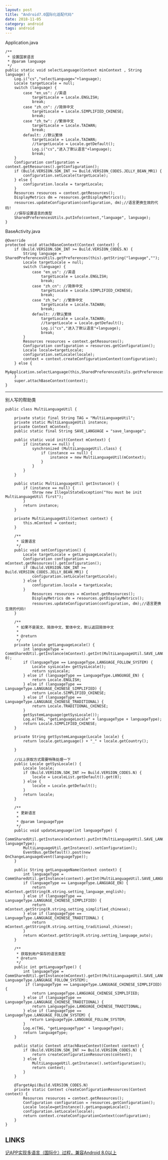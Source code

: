 ```yaml
---
layout: post
title: "Android7.0国际化适配代码"
date: 2018-11-05
category: android
tags: android
---
```


Application.java  

    /**
     * 设置国家语言
     * @param language
     */
    public static void selectLanguage(Context minContext , String language) {
        Log.i("cs","selectLanguage="+language);
        Locale targetLocale = null;
        switch (language) {
            case "en_us": //英语
                targetLocale = Locale.ENGLISH;
                break;
            case "zh_cn": //简体中文
                targetLocale = Locale.SIMPLIFIED_CHINESE;
                break;
            case "zh_tw": //繁体中文
                targetLocale = Locale.TAIWAN;
                break;
            default: //默认繁体
                targetLocale = Locale.TAIWAN;
                //targetLocale = Locale.getDefault();
                Log.i("cs","进入了默认语言"+language);
                break;
        }
        Configuration configuration = context.getResources().getConfiguration();
        if (Build.VERSION.SDK_INT >= Build.VERSION_CODES.JELLY_BEAN_MR1) {
            configuration.setLocale(targetLocale);
        } else {
            configuration.locale = targetLocale;
        }
        Resources resources = context.getResources();
        DisplayMetrics dm = resources.getDisplayMetrics();
        resources.updateConfiguration(configuration, dm);//语言更换生效的代码!
        //保存设置语言的类型
        SharedPreferencesUtils.putInfo(context,"language", language);
    }

BaseActivity.java  

    @Override
    protected void attachBaseContext(Context context) {
        if (Build.VERSION.SDK_INT >= Build.VERSION_CODES.N) {
            String language = SharedPreferencesUtils.getPreferences(this).getString("language","");
            Locale targetLocale = null;
            switch (language) {
                case "en_us": //英语
                    targetLocale = Locale.ENGLISH;
                    break;
                case "zh_cn": //简体中文
                    targetLocale = Locale.SIMPLIFIED_CHINESE;
                    break;
                case "zh_tw": //繁体中文
                    targetLocale = Locale.TAIWAN;
                    break;
                default: //默认繁体
                    targetLocale = Locale.TAIWAN;
                    //targetLocale = Locale.getDefault();
                    Log.i("cs","进入了默认语言"+language);
                    break;
            }
            Resources resources = context.getResources();
            Configuration configuration = resources.getConfiguration();
            Locale locale=targetLocale;
            configuration.setLocale(locale);
            context = context.createConfigurationContext(configuration);
        } else {
            MyApplication.selectLanguage(this,SharedPreferencesUtils.getPreferences(this).getString("language",""));
        }
        super.attachBaseContext(context);
    }

---

别人写的帮助类  

    public class MultiLanguageUtil {

        private static final String TAG = "MultiLanguageUtil";
        private static MultiLanguageUtil instance;
        private Context mContext;
        public static final String SAVE_LANGUAGE = "save_language";

        public static void init(Context mContext) {
            if (instance == null) {
                synchronized (MultiLanguageUtil.class) {
                    if (instance == null) {
                        instance = new MultiLanguageUtil(mContext);
                    }
                }
            }
        }

        public static MultiLanguageUtil getInstance() {
            if (instance == null) {
                throw new IllegalStateException("You must be init MultiLanguageUtil first");
            }
            return instance;
        }

        private MultiLanguageUtil(Context context) {
            this.mContext = context;
        }

        /**
         * 设置语言
         */
        public void setConfiguration() {
            Locale targetLocale = getLanguageLocale();
            Configuration configuration = mContext.getResources().getConfiguration();
            if (Build.VERSION.SDK_INT >= Build.VERSION_CODES.JELLY_BEAN_MR1) {
                configuration.setLocale(targetLocale);
            } else {
                configuration.locale = targetLocale;
            }
                Resources resources = mContext.getResources();
                DisplayMetrics dm = resources.getDisplayMetrics();
                resources.updateConfiguration(configuration, dm);//语言更换生效的代码!
        }

        /**
         * 如果不是英文、简体中文、繁体中文，默认返回简体中文
         *
         * @return
         */
        private Locale getLanguageLocale() {
            int languageType = CommSharedUtil.getInstance(mContext).getInt(MultiLanguageUtil.SAVE_LANGUAGE, 0);
            if (languageType == LanguageType.LANGUAGE_FOLLOW_SYSTEM) {
                Locale sysLocale= getSysLocale();
                return sysLocale;
            } else if (languageType == LanguageType.LANGUAGE_EN) {
                return Locale.ENGLISH;
            } else if (languageType == LanguageType.LANGUAGE_CHINESE_SIMPLIFIED) {
                return Locale.SIMPLIFIED_CHINESE;
            } else if (languageType == LanguageType.LANGUAGE_CHINESE_TRADITIONAL) {
                return Locale.TRADITIONAL_CHINESE;
            }
            getSystemLanguage(getSysLocale());
            Log.e(TAG, "getLanguageLocale" + languageType + languageType);
            return Locale.SIMPLIFIED_CHINESE;
        }

        private String getSystemLanguage(Locale locale) {
            return locale.getLanguage() + "_" + locale.getCountry();

        }

        //以上获取方式需要特殊处理一下
        public Locale getSysLocale() {
            Locale locale;
            if (Build.VERSION.SDK_INT >= Build.VERSION_CODES.N) {
                locale = LocaleList.getDefault().get(0);
            } else {
                locale = Locale.getDefault();
            }
            return locale;
        }

        /**
         * 更新语言
         *
         * @param languageType
         */
        public void updateLanguage(int languageType) {
            CommSharedUtil.getInstance(mContext).putInt(MultiLanguageUtil.SAVE_LANGUAGE, languageType);
            MultiLanguageUtil.getInstance().setConfiguration();
            EventBus.getDefault().post(new OnChangeLanguageEvent(languageType));
        }

        public String getLanguageName(Context context) {
            int languageType = CommSharedUtil.getInstance(context).getInt(MultiLanguageUtil.SAVE_LANGUAGE,LanguageType.LANGUAGE_FOLLOW_SYSTEM);
            if (languageType == LanguageType.LANGUAGE_EN) {
                return mContext.getString(R.string.setting_language_english);
            } else if (languageType == LanguageType.LANGUAGE_CHINESE_SIMPLIFIED) {
                return mContext.getString(R.string.setting_simplified_chinese);
            } else if (languageType == LanguageType.LANGUAGE_CHINESE_TRADITIONAL) {
                return mContext.getString(R.string.setting_traditional_chinese);
            }
            return mContext.getString(R.string.setting_language_auto);
        }

        /**
         * 获取到用户保存的语言类型
         * @return
         */
        public int getLanguageType() {
            int languageType = CommSharedUtil.getInstance(mContext).getInt(MultiLanguageUtil.SAVE_LANGUAGE, LanguageType.LANGUAGE_FOLLOW_SYSTEM);
             if (languageType == LanguageType.LANGUAGE_CHINESE_SIMPLIFIED) {
                return LanguageType.LANGUAGE_CHINESE_SIMPLIFIED;
            } else if (languageType == LanguageType.LANGUAGE_CHINESE_TRADITIONAL) {
                return LanguageType.LANGUAGE_CHINESE_TRADITIONAL;
            } else if (languageType == LanguageType.LANGUAGE_FOLLOW_SYSTEM) {
               return LanguageType.LANGUAGE_FOLLOW_SYSTEM;
            }
            Log.e(TAG, "getLanguageType" + languageType);
            return languageType;
        }

        public static Context attachBaseContext(Context context) {
            if (Build.VERSION.SDK_INT >= Build.VERSION_CODES.N) {
                return createConfigurationResources(context);
            } else {
                MultiLanguageUtil.getInstance().setConfiguration();
                return context;
            }
        }

        @TargetApi(Build.VERSION_CODES.N)
        private static Context createConfigurationResources(Context context) {
            Resources resources = context.getResources();
            Configuration configuration = resources.getConfiguration();
            Locale locale=getInstance().getLanguageLocale();
            configuration.setLocale(locale);
            return context.createConfigurationContext(configuration);
        }
    }

## LINKS

[记APP实现多语言（国际化）过程，兼容Android 8.0以上](https://blog.csdn.net/finddreams/article/details/78470768?utm_source=tuicool&utm_medium=referral)  

